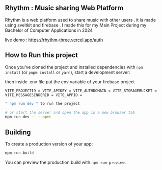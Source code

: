 ## Rhythm : Music sharing Web Platform

Rhythm is a web platform used to share music with other users . it is made using sveltkit and firebase .
I made this for my Main Project during my Bachelor of Computer Applications in 2024

live demo : https://rhythm-three.vercel.app/auth

## How to Run this project 

Once you've cloned the project and installed dependencies with `npm install` (or `pnpm install` or `yarn`), start a development server:

then inside .env file
put the env variable of your firebase project

` VITE_PROJECTID =
VITE_APIKEY =
VITE_AUTHDOMAIN =
VITE_STORAGEBUCKET =
VITE_MESSAGESENDERID =
VITE_APPID =
`


```bash
" npm run dev " to run the project

# or start the server and open the app in a new browser tab
npm run dev -- --open
```

## Building

To create a production version of your app:

```bash
npm run build
```

You can preview the production build with `npm run preview`.

